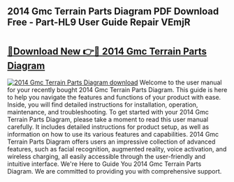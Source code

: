 ## 2014 Gmc Terrain Parts Diagram PDF Download Free - Part-HL9 User Guide Repair VEmjR

# <h2><a href="http://dfhmg1e.blite.top/?on=2014+Gmc+Terrain+Parts+Diagram">🔗Download New 👉🔴 2014 Gmc Terrain Parts Diagram</a></h2>

[![2014 Gmc Terrain Parts Diagram download](https://i.imgur.com/lujVjoI.png)](http://dfhmg1e.blite.top/?on=2014+Gmc+Terrain+Parts+Diagram)
Welcome to the user manual for your recently bought 2014 Gmc Terrain Parts Diagram. This guide is here to help you navigate the features and functions of your product with ease. Inside, you will find detailed instructions for installation, operation, maintenance, and troubleshooting. To get started with your 2014 Gmc Terrain Parts Diagram, please take a moment to read this user manual carefully. It includes detailed instructions for product setup, as well as information on how to use its various features and capabilities. 2014 Gmc Terrain Parts Diagram offers users an impressive collection of advanced features, such as facial recognition, augmented reality, voice activation, and wireless charging, all easily accessible through the user-friendly and intuitive interface. We're Here to Guide You 2014 Gmc Terrain Parts Diagram. We are committed to providing you with comprehensive support.
